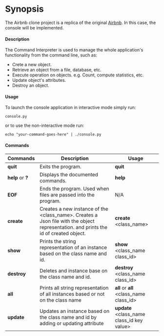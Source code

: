 # Synopsis

The Airbnb clone project is a replica of the original [Airbnb](https://www.airbnb.com/).
In this case, the console will be implemented.

#### Description

The Command Interpreter is used to manage the whole application's functionality from the command line, such as:

- Crete a new object.
- Retrieve an object from a file, database, etc.
- Execute operation on objects. e.g. Count, compute statistics, etc.
- Update object's attributes.
- Destroy an object.

#### Usage

To launch the console application in interactive mode simply run:

`console.py `

or to use the non-interactive mode run:

`echo "your-command-goes-here" | ./console.py `

#### Commands

| Commands          | Description                                                                                                                            | Usage                                        |
| ----------------- | -------------------------------------------------------------------------------------------------------------------------------------- | -------------------------------------------- |
| **quit**          | Exits the program.                                                                                                                     | **quit**                                     |
| **help** or **?** | Displays the documented commands.                                                                                                      | **help**                                     |
| **EOF**           | Ends the program. Used when files are passed into the program.                                                                         | N/A                                          |
| **create**        | Creates a new instance of the \<class_name\>. Creates a Json file with the object representation. and prints the id of created object. | **create** \<class_name\>                    |
| **show**          | Prints the string representation of an instance based on the class name and id.                                                        | **show** \<class_name class_id\>             |
| **destroy**       | Deletes and instance base on the class name and id.                                                                                    | **destroy** \<class_name class_id\>          |
| **all**           | Prints all string representation of all instances based or not on the class name                                                       | **all** or **all** \<class_name class_id\>   |
| **update**        | Updates an instance based on the class name and id by adding or updating attribute                                                     | **update** \<class_name class_id key value\> |
